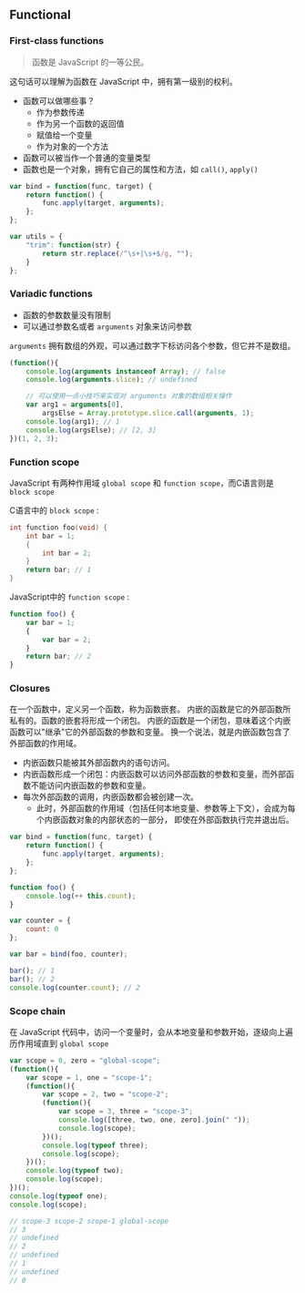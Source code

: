 
## Functional

### First-class functions

> 函数是 JavaScript 的一等公民。

这句话可以理解为函数在 JavaScript 中，拥有第一级别的权利。

+ 函数可以做哪些事？
	+ 作为参数传递
	+ 作为另一个函数的返回值
	+ 赋值给一个变量
	+ 作为对象的一个方法
+ 函数可以被当作一个普通的变量类型
+ 函数也是一个对象，拥有它自己的属性和方法，如 `call()`, `apply()`

```javascript
var bind = function(func, target) {
	return function() {
		func.apply(target, arguments);
	};
};

var utils = {
	"trim": function(str) {
		return str.replace(/^\s+|\s+$/g, "");
	}
};
```

### Variadic functions

+ 函数的参数数量没有限制
+ 可以通过参数名或者 `arguments` 对象来访问参数

`arguments` 拥有数组的外观，可以通过数字下标访问各个参数，但它并不是数组。

```javascript
(function(){
	console.log(arguments instanceof Array); // false
	console.log(arguments.slice); // undefined

	// 可以使用一点小技巧来实现对 arguments 对象的数组相关操作
	var arg1 = arguments[0],
		argsElse = Array.prototype.slice.call(arguments, 1);
	console.log(arg1); // 1
	console.log(argsElse); // [2, 3]
})(1, 2, 3);
```

### Function scope

JavaScript 有两种作用域 `global scope` 和 `function scope`，而C语言则是 `block scope`

C语言中的 `block scope` :

```c
int function foo(void) {
	int bar = 1;
	{
		int bar = 2;
	}
	return bar; // 1
}
```

JavaScript中的 `function scope` :

```javascript
function foo() {
	var bar = 1;
	{
		var bar = 2;
	}
	return bar; // 2
}
```

### Closures

在一个函数中，定义另一个函数，称为函数嵌套。
内嵌的函数是它的外部函数所私有的。函数的嵌套将形成一个闭包。
内嵌的函数是一个闭包，意味着这个内嵌函数可以"继承"它的外部函数的参数和变量。
换一个说法，就是内嵌函数包含了外部函数的作用域。

+ 内嵌函数只能被其外部函数内的语句访问。
+ 内嵌函数形成一个闭包：内嵌函数可以访问外部函数的参数和变量，而外部函数不能访问内嵌函数的参数和变量。
+ 每次外部函数的调用，内嵌函数都会被创建一次。
	+ 此时，外部函数的作用域（包括任何本地变量、参数等上下文），会成为每个内嵌函数对象的内部状态的一部分，
	  即使在外部函数执行完并退出后。

```javascript
var bind = function(func, target) {
	return function() {
		func.apply(target, arguments);
	};
};

function foo() {
	console.log(++ this.count);
}

var counter = {
	count: 0
};

var bar = bind(foo, counter);

bar(); // 1
bar(); // 2
console.log(counter.count); // 2
```

### Scope chain

在 JavaScript 代码中，访问一个变量时，会从本地变量和参数开始，逐级向上遍历作用域直到 `global scope`

```javascript
var scope = 0, zero = "global-scope";
(function(){
	var scope = 1, one = "scope-1";
	(function(){
		var scope = 2, two = "scope-2";
		(function(){
			var scope = 3, three = "scope-3";
			console.log([three, two, one, zero].join(" "));
			console.log(scope);
		})();
		console.log(typeof three);
		console.log(scope);
	})();
	console.log(typeof two);
	console.log(scope);
})();
console.log(typeof one);
console.log(scope);

// scope-3 scope-2 scope-1 global-scope
// 3
// undefined
// 2
// undefined
// 1
// undefined
// 0
```

